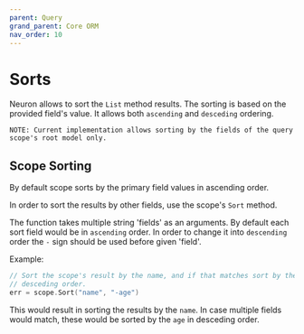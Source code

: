 ```yaml
---
parent: Query
grand_parent: Core ORM
nav_order: 10
---
```

# Sorts

Neuron allows to sort the `List` method results. The sorting is based on the provided field's value. It allows both `ascending` and `desceding` ordering.

```
NOTE: Current implementation allows sorting by the fields of the query scope's root model only.
```

## Scope Sorting

By default scope sorts by the primary field values in ascending order.

In order to sort the results by other fields, use the scope's `Sort` method.

The function takes multiple string 'fields' as an arguments. By default each sort field would be in `ascending` order. In order to change it into `descending` order the `-` sign should be used before given 'field'.

Example:

```go
// Sort the scope's result by the name, and if that matches sort by the age in 
// desceding order.
err = scope.Sort("name", "-age")
```

This would result in sorting the results by the `name`. In case multiple fields would match, these would be sorted by the `age` in desceding order.